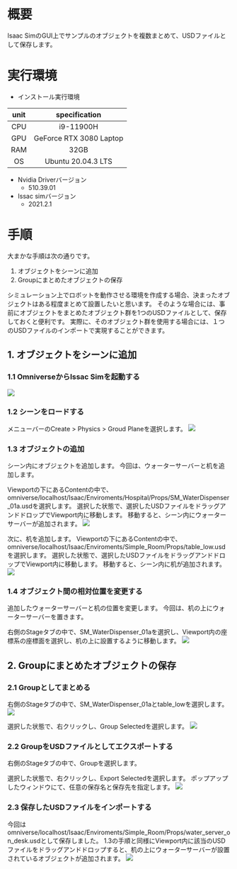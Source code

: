 # 概要
Isaac SimのGUI上でサンプルのオブジェクトを複数まとめて、USDファイルとして保存します。


# 実行環境

- インストール実行環境

| unit       |       specification | 
|:-----------------:|:------------------:|
| CPU         | i9-11900H |  
| GPU         | GeForce RTX 3080 Laptop|  
| RAM         | 32GB | 
| OS         | Ubuntu 20.04.3 LTS  |

- Nvidia Driverバージョン
   - 510.39.01
- Issac simバージョン
   - 2021.2.1


# 手順

大まかな手順は次の通りです。

1. オブジェクトをシーンに追加
2. Groupにまとめたオブジェクトの保存

シミュレーション上でロボットを動作させる環境を作成する場合、決まったオブジェクトはある程度まとめて設置したいと思います。
そのような場合には、事前にオブジェクトをまとめたオブジェクト群を1つのUSDファイルとして、保存しておくと便利です。
実際に、そのオブジェクト群を使用する場合には、１つのUSDファイルのインポートで実現することができます。

## 1. オブジェクトをシーンに追加
### 1.1 OmniverseからIssac Simを起動する
![](https://storage.googleapis.com/zenn-user-upload/a1927915e055-20220213.png)

### 1.2 シーンをロードする
メニューバーのCreate > Physics > Groud Planeを選択します。
![](https://storage.googleapis.com/zenn-user-upload/27126beca004-20220423.png)

### 1.3 オブジェクトの追加
シーン内にオブジェクトを追加します。
今回は、ウォーターサーバーと机を追加します。

Viewportの下にあるContentの中で、omniverse/localhost/Isaac/Enviroments/Hospital/Props/SM_WaterDispenser_01a.usdを選択します。
選択した状態で、選択したUSDファイルをドラッグアンドドロップでViewport内に移動します。
移動すると、シーン内にウォーターサーバーが追加されます。
![](https://storage.googleapis.com/zenn-user-upload/4755dd93f613-20220423.png)

次に、机を追加します。
Viewportの下にあるContentの中で、omniverse/localhost/Isaac/Enviroments/Simple_Room/Props/table_low.usdを選択します。
選択した状態で、選択したUSDファイルをドラッグアンドドロップでViewport内に移動します。
移動すると、シーン内に机が追加されます。
![](https://storage.googleapis.com/zenn-user-upload/07c0197b2c7c-20220423.png)

### 1.4 オブジェクト間の相対位置を変更する
追加したウォーターサーバーと机の位置を変更します。
今回は、机の上にウォーターサーバーを置きます。

右側のStageタブの中で、SM_WaterDispenser_01aを選択し、Viewport内の座標系の座標面を選択し、机の上に設置するように移動します。
![](https://storage.googleapis.com/zenn-user-upload/4585205ec8b8-20220423.png)


## 2. Groupにまとめたオブジェクトの保存
### 2.1 Groupとしてまとめる

右側のStageタブの中で、SM_WaterDispenser_01aとtable_lowを選択します。
![](https://storage.googleapis.com/zenn-user-upload/606d67826a37-20220423.png)

選択した状態で、右クリックし、Group Selectedを選択します。
![](https://storage.googleapis.com/zenn-user-upload/2dab1e63930a-20220423.png)

### 2.2 GroupをUSDファイルとしてエクスポートする

右側のStageタブの中で、Groupを選択します。

選択した状態で、右クリックし、Export Selectedを選択します。
ポップアップしたウィンドウにて、任意の保存名と保存先を指定します。
![](https://storage.googleapis.com/zenn-user-upload/364da759e93d-20220423.png)

### 2.3 保存したUSDファイルをインポートする
今回はomniverse/localhost/Isaac/Enviroments/Simple_Room/Props/water_server_on_desk.usdとして保存しました。
1.3の手順と同様にViewport内に該当のUSDファイルをドラッグアンドドロップすると、机の上にウォーターサーバーが設置されているオブジェクトが追加されます。
![](https://storage.googleapis.com/zenn-user-upload/b72d2c96b592-20220423.png)
